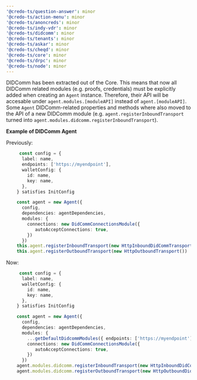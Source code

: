 ```yaml
---
'@credo-ts/question-answer': minor
'@credo-ts/action-menu': minor
'@credo-ts/anoncreds': minor
'@credo-ts/indy-vdr': minor
'@credo-ts/didcomm': minor
'@credo-ts/tenants': minor
'@credo-ts/askar': minor
'@credo-ts/cheqd': minor
'@credo-ts/core': minor
'@credo-ts/drpc': minor
'@credo-ts/node': minor
---
```


DIDComm has been extracted out of the Core. This means that now all DIDComm related modules (e.g. proofs, credentials) must be explicitly added when creating an `Agent` instance. Therefore, their API will be accesable under `agent.modules.[moduleAPI]` instead of `agent.[moduleAPI]`. Some `Agent` DIDComm-related properties and methods where also moved to the API of a new DIDComm module (e.g. `agent.registerInboundTransport` turned into `agent.modules.didcomm.registerInboundTransport`).

**Example of DIDComm Agent**

Previously:

```ts
     const config = {
      label: name,
      endpoints: ['https://myendpoint'],
      walletConfig: {
        id: name,
        key: name,
      },
    } satisfies InitConfig

    const agent = new Agent({
      config,
      dependencies: agentDependencies,
      modules: {
        connections: new DidCommConnectionsModule({
           autoAcceptConnections: true,
        })
      })
    this.agent.registerInboundTransport(new HttpInboundDidCommTransport({ port }))
    this.agent.registerOutboundTransport(new HttpOutboundTransport())

```

Now:

```ts
     const config = {
      label: name,
      walletConfig: {
        id: name,
        key: name,
      },
    } satisfies InitConfig

    const agent = new Agent({
      config,
      dependencies: agentDependencies,
      modules: {
        ...getDefaultDidcommModules({ endpoints: ['https://myendpoint'] }),
        connections: new DidCommConnectionsModule({
           autoAcceptConnections: true,
        })
      })
    agent.modules.didcomm.registerInboundTransport(new HttpInboundDidCommTransport({ port }))
    agent.modules.didcomm.registerOutboundTransport(new HttpOutboundDidCommTransport())
```
